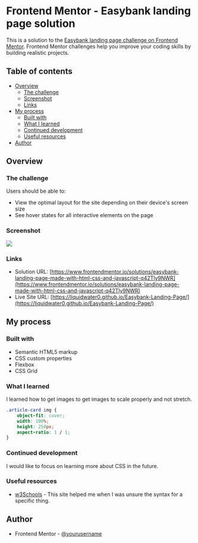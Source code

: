 # Frontend Mentor - Easybank landing page solution

This is a solution to the [Easybank landing page challenge on Frontend Mentor](https://www.frontendmentor.io/challenges/easybank-landing-page-WaUhkoDN). Frontend Mentor challenges help you improve your coding skills by building realistic projects. 

## Table of contents

- [Overview](#overview)
  - [The challenge](#the-challenge)
  - [Screenshot](#screenshot)
  - [Links](#links)
- [My process](#my-process)
  - [Built with](#built-with)
  - [What I learned](#what-i-learned)
  - [Continued development](#continued-development)
  - [Useful resources](#useful-resources)
- [Author](#author)

## Overview

### The challenge

Users should be able to:

- View the optimal layout for the site depending on their device's screen size
- See hover states for all interactive elements on the page

### Screenshot

![](./screenshot.png)

### Links

- Solution URL: [https://www.frontendmentor.io/solutions/easybank-landing-page-made-with-html-css-and-javascript-q42Tly9NWR](https://www.frontendmentor.io/solutions/easybank-landing-page-made-with-html-css-and-javascript-q42Tly9NWR)
- Live Site URL: [https://liquidwater0.github.io/Easybank-Landing-Page/](https://liquidwater0.github.io/Easybank-Landing-Page/)

## My process

### Built with

- Semantic HTML5 markup
- CSS custom properties
- Flexbox
- CSS Grid

### What I learned

I learned how to get images to get images to scale properly and not stretch.

```css
.article-card img {
    object-fit: cover;
    width: 100%;
    height: 250px;
    aspect-ratio: 1 / 1;
}
```

### Continued development

I would like to focus on learning more about CSS in the future.

### Useful resources

- [w3Schools](https://www.w3schools.com/) - This site helped me when I was unsure the syntax for a specific thing.

## Author

- Frontend Mentor - [@yourusername](https://www.frontendmentor.io/profile/yourusername)